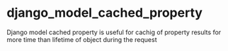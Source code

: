 # django_model_cached_property

Django model cached property is useful for cachig of property results for more time than lifetime of object during the request
